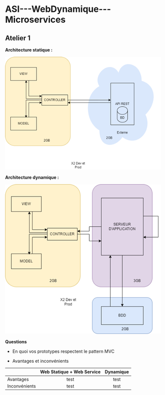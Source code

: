 # ASI---WebDynamique---Microservices
## Atelier 1 

**Architecture statique :**

![Schéma statique](img/Static%20V2.drawio.png)

**Architecture dynamique :** 

![Schéma dynamique](img/Dynamique%20V1.drawio.png)


**Questions**
* En quoi vos prototypes respectent le pattern MVC  

* Avantages et inconvénients 

|| Web Statique + Web Service | Dynamique |
| :--------------- |:---------------:|:---------------:|
| Avantages |   test | test |
| Inconvénients | test | test |